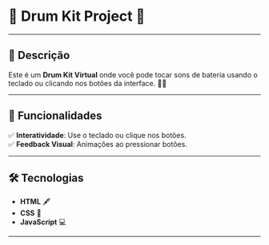 # 🥁 Drum Kit Project 🥁
---
## 🎯 Descrição  
Este é um **Drum Kit Virtual** onde você pode tocar sons de bateria usando o teclado ou clicando nos botões da interface. 🥁✨  

---

## 🚀 Funcionalidades  
✅ **Interatividade**: Use o teclado ou clique nos botões.  
✅ **Feedback Visual**: Animações ao pressionar botões.  

---

## 🛠️ Tecnologias  
- **HTML** 🖋️  
- **CSS** 🎨  
- **JavaScript** 💻  

---

